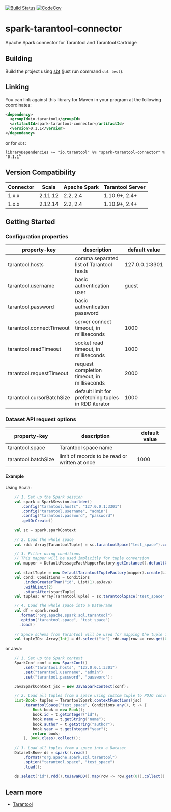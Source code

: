 [![Build Status](https://github.com/tarantool/cartridge-spark/workflows/ubuntu-master/badge.svg)](https://github.com/tarantool/cartridge-spark/actions)
[![CodeCov](https://codecov.io/gh/tarantool/cartridge-spark/branch/master/graph/badge.svg)](https://codecov.io/gh/tarantool/cartridge-spark)

# spark-tarantool-connector

Apache Spark connector for Tarantool and Tarantool Cartridge

## Building

Build the project using [sbt](https://www.scala-sbt.org/) (just run command `sbt test`).

## Linking

You can link against this library for Maven in your program at the following coordinates:

```xml
<dependency>
  <groupId>io.tarantool</groupId>
  <artifactId>spark-tarantool-connector</artifactId>
  <version>0.1.1</version>
</dependency>
```

or for `sbt`:

```
libraryDependencies += "io.tarantool" %% "spark-tarantool-connector" % "0.1.1"
```

## Version Compatibility

| Connector | Scala   | Apache Spark | Tarantool Server |
| --------- | ------- | ------------ | ---------------- |
| 1.x.x     | 2.11.12 | 2.2, 2.4     | 1.10.9+,  2.4+   |
| 1.x.x     | 2.12.14 | 2.2, 2.4     | 1.10.9+,  2.4+   |

## Getting Started

### Configuration properties

| property-key                            | description                                          | default value   |
| --------------------------------------- | ---------------------------------------------------- | --------------- |
| tarantool.hosts                         | comma separated list of Tarantool hosts              | 127.0.0.1:3301  |
| tarantool.username                      | basic authentication user                            | guest           |
| tarantool.password                      | basic authentication password                        |                 |
| tarantool.connectTimeout                | server connect timeout, in milliseconds              | 1000            |
| tarantool.readTimeout                   | socket read timeout, in milliseconds                 | 1000            |
| tarantool.requestTimeout                | request completion timeout, in milliseconds          | 2000            |
| tarantool.cursorBatchSize               | default limit for prefetching tuples in RDD iterator | 1000            |

### Dataset API request options

| property-key                            | description                                    | default value   |
| --------------------------------------- | -----------------------------------------------| --------------- |
| tarantool.space                         | Tarantool space name                           |                 |
| tarantool.batchSize                     | limit of records to be read or written at once | 1000            |

#### Example

Using Scala:
```scala
    // 1. Set up the Spark session
    val spark = SparkSession.builder()
       .config("tarantool.hosts", "127.0.0.1:3301")
       .config("tarantool.username", "admin")
       .config("tarantool.password", "password")
       .getOrCreate()
    
    val sc = spark.sparkContext
    
    // 2. Load the whole space
    val rdd: Array[TarantoolTuple] = sc.tarantoolSpace("test_space").collect()

    // 3. Filter using conditions
    // This mapper will be used implicitly for tuple conversion
    val mapper = DefaultMessagePackMapperFactory.getInstance().defaultComplexTypesMapper()
    
    val startTuple = new DefaultTarantoolTupleFactory(mapper).create(List(1).asJava)
    val cond: Conditions = Conditions
        .indexGreaterThan("id", List(1).asJava)
        .withLimit(2)
        .startAfter(startTuple)
    val tuples: Array[TarantoolTuple] = sc.tarantoolSpace("test_space", cond).collect()

    // 4. Load the whole space into a DataFrame
    val df = spark.read
      .format("org.apache.spark.sql.tarantool")
      .option("tarantool.space", "test_space")
      .load()
    
    // Space schema from Tarantool will be used for mapping the tuple fields
    val tupleIDs: Array[Int] = df.select("id").rdd.map(row => row.get(0)).collect()
```

or Java:
```java
    // 1. Set up the Spark context
    SparkConf conf = new SparkConf()
        .set("tarantool.hosts", "127.0.0.1:3301")
        .set("tarantool.username", "admin")
        .set("tarantool.password", "password");

    JavaSparkContext jsc = new JavaSparkContext(conf);

    // 2. Load all tuples from a space using custom tuple to POJO conversion
    List<Book> tuples = TarantoolSpark.contextFunctions(jsc)
        .tarantoolSpace("test_space", Conditions.any(), t -> {
            Book book = new Book();
            book.id = t.getInteger("id");
            book.name = t.getString("name");
            book.author = t.getString("author");
            book.year = t.getInteger("year");
            return book;
        }, Book.class).collect();
    
    // 3. Load all tuples from a space into a Dataset
    Dataset<Row> ds = spark().read()
        .format("org.apache.spark.sql.tarantool")
        .option("tarantool.space", "test_space")
        .load();

    ds.select("id").rdd().toJavaRDD().map(row -> row.get(0)).collect();
```

## Learn more

- [Tarantool](https://www.tarantool.io/)